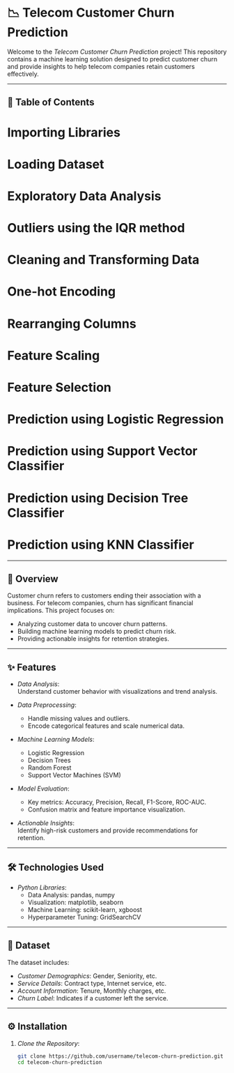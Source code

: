 # 📉 Telecom Customer Churn Prediction

Welcome to the *Telecom Customer Churn Prediction* project! This repository contains a machine learning solution designed to predict customer churn and provide insights to help telecom companies retain customers effectively.

---

## 📜 Table of Contents
# Importing Libraries
# Loading Dataset
# Exploratory Data Analysis
# Outliers using the IQR method
# Cleaning and Transforming Data
# One-hot Encoding
# Rearranging Columns
# Feature Scaling
# Feature Selection
# Prediction using Logistic Regression
# Prediction using Support Vector Classifier
# Prediction using Decision Tree Classifier
# Prediction using KNN Classifier

---

## 🧐 Overview
Customer churn refers to customers ending their association with a business. For telecom companies, churn has significant financial implications. This project focuses on:  
- Analyzing customer data to uncover churn patterns.  
- Building machine learning models to predict churn risk.  
- Providing actionable insights for retention strategies.  

---

## ✨ Features
- *Data Analysis*:  
  Understand customer behavior with visualizations and trend analysis.  

- *Data Preprocessing*:  
  - Handle missing values and outliers.  
  - Encode categorical features and scale numerical data.  

- *Machine Learning Models*:  
  - Logistic Regression  
  - Decision Trees  
  - Random Forest  
  - Support Vector Machines (SVM)  


- *Model Evaluation*:  
  - Key metrics: Accuracy, Precision, Recall, F1-Score, ROC-AUC.  
  - Confusion matrix and feature importance visualization.  

- *Actionable Insights*:  
  Identify high-risk customers and provide recommendations for retention.  

---

## 🛠 Technologies Used
- *Python Libraries*:  
  - Data Analysis: pandas, numpy  
  - Visualization: matplotlib, seaborn  
  - Machine Learning: scikit-learn, xgboost  
  - Hyperparameter Tuning: GridSearchCV  

---

## 📂 Dataset
The dataset includes:  
- *Customer Demographics*: Gender, Seniority, etc.  
- *Service Details*: Contract type, Internet service, etc.  
- *Account Information*: Tenure, Monthly charges, etc.  
- *Churn Label*: Indicates if a customer left the service.  

 

---

## ⚙ Installation

1. *Clone the Repository*:
   ```bash
   git clone https://github.com/username/telecom-churn-prediction.git
   cd telecom-churn-prediction
